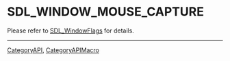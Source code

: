 # SDL_WINDOW_MOUSE_CAPTURE

Please refer to [SDL_WindowFlags](SDL_WindowFlags) for details.

----
[CategoryAPI](CategoryAPI), [CategoryAPIMacro](CategoryAPIMacro)

